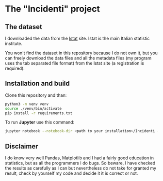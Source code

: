 # The "Incidenti" project
  
## The dataset
I downloaded the data from the [Istat](https://www.istat.it/it/) site. Istat is the main Italian statistic institute.

You won't find the dataset in this repository because I do not own it, but you can freely download the data files and all the metadata files (my program uses the tab separated file format) from the Istat site (a registration is required).
  
## Installation and build
Clone this repository and than:

```bash
python3 -m venv venv
source ./venv/bin/activate
pip install -r requirements.txt
```
To run **Jupyter** use this command:
```bash
jupyter notebook --notebook-dir <path to your installation>/Incidenti --port=9191
```

## Disclaimer
I do know very well Pandas, Matplotlib and I had a fairly good education in statistics, but as all the programmers I do bugs.
So beware, I have checked the results as carefully as I can but nevertheless do not take for granted my result, check by yourself my 
code and decide it it is correct or not.

